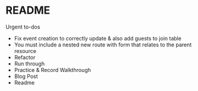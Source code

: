 # README

Urgent to-dos
* Fix event creation to correctly update & also add guests to join table
* You must include a nested new route with form that relates to the parent resource
* Refactor
* Run through
* Practice & Record Walkthrough
* Blog Post
* Readme

